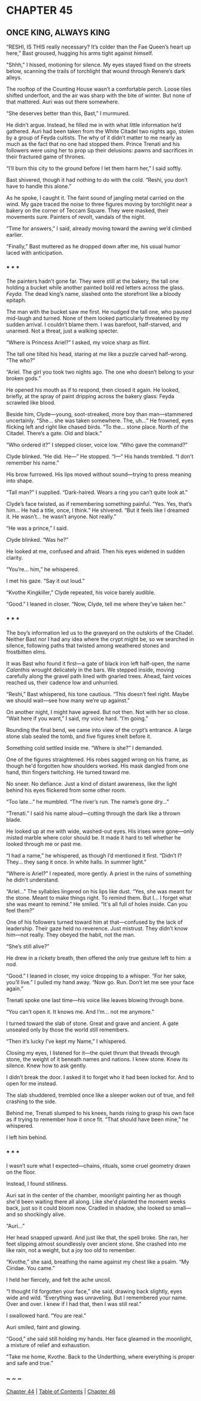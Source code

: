 # CHAPTER 45

## ONCE KING, ALWAYS KING  

“RESHI, IS THIS really necessary? It’s colder than the Fae Queen’s heart up here,” Bast groused, hugging his arms tight against himself.  

"Shhh," I hissed, motioning for silence. My eyes stayed fixed on the streets below, scanning the trails of torchlight that wound through Renere’s dark alleys.  

The rooftop of the Counting House wasn’t a comfortable perch. Loose tiles shifted underfoot, and the air was sharp with the bite of winter. But none of that mattered. Auri was out there somewhere.  

“She deserves better than this, Bast,” I murmured.  

He didn’t argue. Instead, he filled me in with what little information he’d gathered. Auri had been taken from the White Citadel two nights ago, stolen by a group of Feyda cultists. The why of it didn’t matter to me nearly as much as the fact that no one had stopped them. Prince Trenati and his followers were using her to prop up their delusions: pawns and sacrifices in their fractured game of thrones.  

“I’ll burn this city to the ground before I let them harm her,” I said softly.  

Bast shivered, though it had nothing to do with the cold. “Reshi, you don’t have to handle this alone.”  

As he spoke, I caught it. The faint sound of jangling metal carried on the wind. My gaze traced the noise to three figures moving by torchlight near a bakery on the corner of Teccam Square. They were masked, their movements sure. Painters of revolt, vandals of the night.  

“Time for answers,” I said, already moving toward the awning we’d climbed earlier.  

“Finally,” Bast muttered as he dropped down after me, his usual humor laced with anticipation.  

### * * *  

The painters hadn’t gone far. They were still at the bakery, the tall one holding a bucket while another painted bold red letters across the glass. *Feyda.* The dead king’s name, slashed onto the storefront like a bloody epitaph.  

The man with the bucket saw me first. He nudged the tall one, who paused mid-laugh and turned. None of them looked particularly threatened by my sudden arrival. I couldn’t blame them. I was barefoot, half-starved, and unarmed. Not a threat, just a walking specter.  

“Where is Princess Ariel?” I asked, my voice sharp as flint.

The tall one tilted his head, staring at me like a puzzle carved half-wrong. “The who?”

“Ariel. The girl you took two nights ago. The one who doesn’t belong to your broken gods.”

He opened his mouth as if to respond, then closed it again. He looked, briefly, at the spray of paint dripping across the bakery glass: Feyda scrawled like blood.

Beside him, Clyde—young, soot-streaked, more boy than man—stammered uncertainly. “She… she was taken somewhere. The, uh...” He frowned, eyes flicking left and right like chased birds. “To the… stone place. North of the Citadel. There’s a gate. Old and black.”

“Who ordered it?” I stepped closer, voice low. “Who gave the command?”

Clyde blinked. “He did. He—” He stopped. “I—” His hands trembled. “I don't remember his name.”

His brow furrowed. His lips moved without sound—trying to press meaning into shape.

“Tall man?” I supplied. “Dark-haired. Wears a ring you can’t quite look at.”

Clyde’s face twisted, as if remembering something painful. “Yes. Yes, that’s him… He had a title, once, I think.” He shivered. “But it feels like I dreamed it. He wasn’t… he wasn’t anyone. Not really.”

“He was a prince,” I said.

Clyde blinked. “Was he?”

He looked at me, confused and afraid. Then his eyes widened in sudden clarity.

“You’re… him,” he whispered.

I met his gaze. “Say it out loud.”  

“Kvothe Kingkiller,” Clyde repeated, his voice barely audible.  

“Good.” I leaned in closer. “Now, Clyde, tell me where they’ve taken her.”  

### * * *  

The boy’s information led us to the graveyard on the outskirts of the Citadel. Neither Bast nor I had any idea where the crypt might be, so we searched in silence, following paths that twisted among weathered stones and frostbitten elms.  

It was Bast who found it first—a gate of black iron left half-open, the name *Calanthis* wrought delicately in the bars. We stepped inside, moving carefully along the gravel path lined with gnarled trees. Ahead, faint voices reached us, their cadence low and unhurried.  

“Reshi,” Bast whispered, his tone cautious. “This doesn’t feel right. Maybe we should wait—see how many we’re up against.”  

On another night, I might have agreed. But not then. Not with her so close. “Wait here if you want,” I said, my voice hard. “I’m going.”  

Rounding the final bend, we came into view of the crypt’s entrance. A large stone slab sealed the tomb, and five figures knelt before it.  

Something cold settled inside me. “Where is she?” I demanded.

One of the figures straightened. His robes sagged wrong on his frame, as though he'd forgotten how shoulders worked. His mask dangled from one hand, thin fingers twitching. He turned toward me.

No sneer. No defiance. Just a kind of distant awareness, like the light behind his eyes flickered from some other room.

“Too late…” he mumbled. “The river’s run. The name’s gone dry...”

“Trenati.” I said his name aloud—cutting through the dark like a thrown blade.

He looked up at me with wide, washed-out eyes. His irises were gone—only misted marble where color should be. It made it hard to tell whether he looked through me or past me.

“I had a name,” he whispered, as though I’d mentioned it first. “Didn’t I? They… they sang it once. In white halls. In summer light.”

“Where is Ariel?” I repeated, more gently. A priest in the ruins of something he didn't understand.

“Ariel…” The syllables lingered on his lips like dust. “Yes, she was meant for the stone. Meant to make things right. To remind them. But I... I forget what she was meant to remind.” He smiled. “It's all full of holes inside. Can you feel them?”

One of his followers turned toward him at that—confused by the lack of leadership. Their gaze held no reverence. Just mistrust. They didn’t know him—not really. They obeyed the habit, not the man.

“She’s still alive?”

He drew in a rickety breath, then offered the only true gesture left to him: a nod. 

“Good.” I leaned in closer, my voice dropping to a whisper. “For her sake, you’ll live.” I pulled my hand away. “Now go. Run. Don’t let me see your face again.”  

Trenati spoke one last time—his voice like leaves blowing through bone.

“You can’t open it. It knows me. And I’m… not me anymore.”

I turned toward the slab of stone. Great and grave and ancient. A gate unsealed only by those the world still remembers.

“Then it’s lucky I’ve kept my Name,” I whispered.

Closing my eyes, I listened for it—the quiet thrum that threads through stone, the weight of it beneath names and nations. I knew stone. Knew its silence. Knew how to ask gently.

I didn’t break the door. I asked it to forget who it had been locked for. And to open for me instead.

The slab shuddered, trembled once like a sleeper woken out of true, and fell crashing to the side.

Behind me, Trenati slumped to his knees, hands rising to grasp his own face as if trying to remember how it once fit. “That should have been mine,” he whispered.

I left him behind. 

### * * *  

I wasn’t sure what I expected—chains, rituals, some cruel geometry drawn on the floor.

Instead, I found stillness.

Auri sat in the center of the chamber, moonlight painting her as though she'd been waiting there all along. Like she'd planted the moment weeks back, just so it could bloom now. Cradled in shadow, she looked so small—and so shockingly alive.

“Auri…”

Her head snapped upward. And just like that, the spell broke. She ran, her feet slipping almost soundlessly over ancient stone. She crashed into me like rain, not a weight, but a joy too old to remember.

“Kvothe,” she said, breathing the name against my chest like a psalm. “My Ciridae. You came.”

I held her fiercely, and felt the ache uncoil.

“I thought I’d forgotten your face,” she said, drawing back slightly, eyes wide and wild. “Everything was unraveling. But I remembered your name. Over and over. I knew if I had that, then I was still real.”

I swallowed hard. “You are real.”

Auri smiled, faint and glowing.

“Good,” she said still holding my hands. Her face gleamed in the moonlight, a mixture of relief and exhaustion.  

"Take me home, Kvothe. Back to the Underthing, where everything is proper and safe and true.”  

### ~ ~ ~

[Chapter 44](CHAPTER_44.md) | [Table of Contents](Table_of_Contents.md) | [Chapter 46](CHAPTER_46.md)
